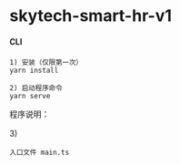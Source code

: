 # skytech-smart-hr-v1

#### CLI

    1) 安装（仅限第一次）
    yarn install

    2) 启动程序命令
    yarn serve 

程序说明：

3)　

    入口文件 main.ts
